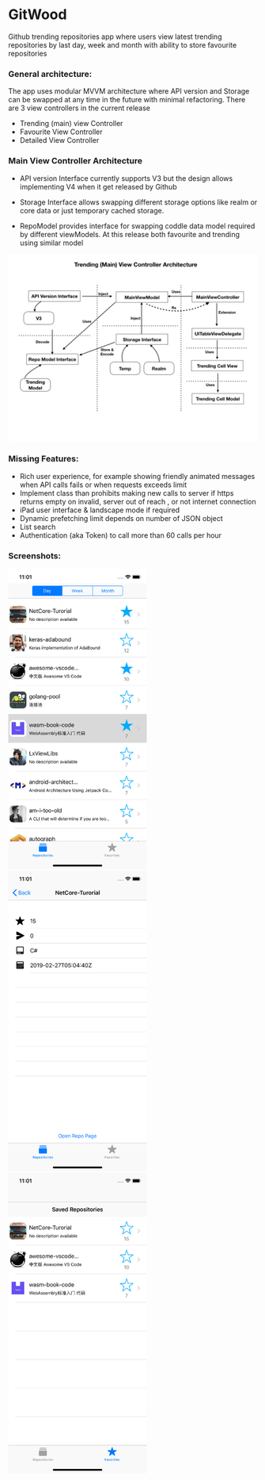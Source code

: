 # GitWood

Github trending repositories app where users view latest trending repositories by last day, week and month with ability to store favourite repositories


### General architecture:

The app uses modular MVVM architecture where API version and Storage can be swapped at any time in the future with minimal refactoring. There are 3 view controllers in the current release

- Trending (main) view Controller
- Favourite View Controller
- Detailed View Controller


### Main View Controller Architecture

* API version Interface currently supports V3 but the design allows implementing V4 when it get released by Github

* Storage Interface allows swapping different storage options like realm or core data or just temporary cached storage. 

* RepoModel provides interface for swapping coddle data model required by different viewModels. At this release both favourite and trending using similar model


<img src="https://github.com/nour7/GitWood/blob/master/GitWoodMainViewC.jpeg" width="1200">



### Missing Features:

- Rich user experience, for example showing friendly animated messages when API calls fails or when requests exceeds limit
- Implement class than prohibits making new calls to server if https returns empty on invalid, server out of reach , or not internet connection
- iPad user interface & landscape mode if required
- Dynamic prefetching limit depends on number of JSON object
- List search 
- Authentication (aka Token) to call more than 60 calls per hour




### Screenshots:

<p float="middle">
 <img src="https://github.com/nour7/GitWood/blob/master/screen1.png" width="280">
<img src="https://github.com/nour7/GitWood/blob/master/screen2.png" width="280">
<img src="https://github.com/nour7/GitWood/blob/master/screen3.png" width="280">
</p>





